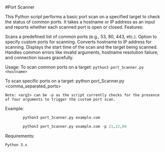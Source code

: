 #Port Scanner

This Python script performs a basic port scan on a specified target to check the status of common ports. It takes a hostname or IP address as an input and reports whether each scanned port is open or closed.
Features:

Scans a predefined list of common ports (e.g., 53, 80, 443, etc.).
Option to specify custom ports for scanning.
Converts hostname to IP address for scanning.
Displays the start time of the scan and the target being scanned.
Handles common errors like invalid arguments, hostname resolution failure, and connection issues gracefully.

Usage:
      To scan common ports on a target:  ```python3 port_Scanner.py <hostname>```

To scan specific ports on a target:  python port_Scanner.py <hostname> <arg2> <comma_separated_ports>

    Note: <arg2> can be -p as the script currently checks for the presence of four arguments to trigger the custom port scan.

Example:
```python
        python3 port_Scanner.py example.com

        python3 port_Scanner.py example.com -p 21,22,80
```



Requirements:

    Python 3.x
